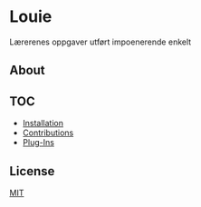 # Louie
Lærerenes oppgaver utført impoenerende enkelt

## About

## TOC

- [Installation](installation.md)
- [Contributions](contributions.md)
- [Plug-Ins](pligins.md)

## License
[MIT](LICENSE)